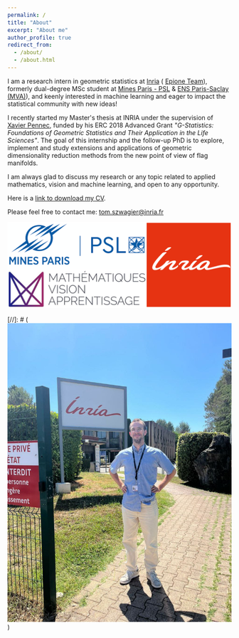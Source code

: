 ```yaml
---
permalink: /
title: "About"
excerpt: "About me"
author_profile: true
redirect_from: 
  - /about/
  - /about.html
---
```


I am a research intern in geometric statistics at [Inria](https://www.inria.fr/en) ( 
[Epione Team](https://team.inria.fr/epione/en/)), formerly dual-degree MSc student at
[Mines Paris - PSL](https://www.minesparis.psl.eu/) & [ENS Paris-Saclay (MVA)](https://www.master-mva.com/)), and
keenly interested in machine learning and eager to impact the statistical community with new ideas!

I recently started my Master's thesis at INRIA under the supervision of 
[Xavier Pennec](http://www-sop.inria.fr/members/Xavier.Pennec/ "Xavier Pennec Home Page"), funded by his ERC 2018
 Advanced Grant *"G-Statistics: Foundations of Geometric Statistics and Their Application in the Life Sciences"*.
The goal of this internship and the follow-up PhD is to explore, implement and study extensions and applications of
geometric dimensionality reduction methods from the new point of view of flag manifolds.

I am always glad to discuss my research or any topic related to applied mathematics, vision and machine learning, 
and open to any opportunity.

Here is a [link to download my CV](/CV_Tom_Szwagier.pdf).

Please feel free to contact me: [tom.szwagier@inria.fr](mailto:tom.szwagier@inria.fr)

![Education](/images/all-my-schools-2.png)

[//]: # (![Welcome to INRIA](/images/Arrival_INRIA.jpg))